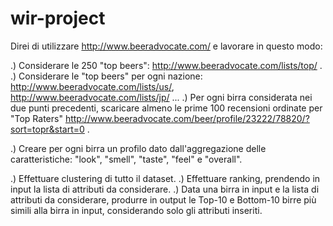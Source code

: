 # wir-project

Direi di utilizzare http://www.beeradvocate.com/ e lavorare in questo modo:

.) Considerare le 250 "top beers": http://www.beeradvocate.com/lists/top/ .
.) Considerare le "top beers" per ogni nazione: http://www.beeradvocate.com/lists/us/, http://www.beeradvocate.com/lists/jp/ ...
.) Per ogni birra considerata nei due punti precedenti, scaricare almeno le prime 100 recensioni ordinate per "Top Raters" http://www.beeradvocate.com/beer/profile/23222/78820/?sort=topr&start=0 .

.) Creare per ogni birra un profilo dato dall'aggregazione delle caratteristiche: "look", "smell", "taste", "feel" e "overall".

.) Effettuare clustering di tutto il dataset.
.) Effettuare ranking, prendendo in input la lista di attributi da considerare.
.) Data una birra in input e la lista di attributi da considerare, produrre in output le Top-10 e Bottom-10 birre più simili alla birra in input, considerando solo gli attributi inseriti.
